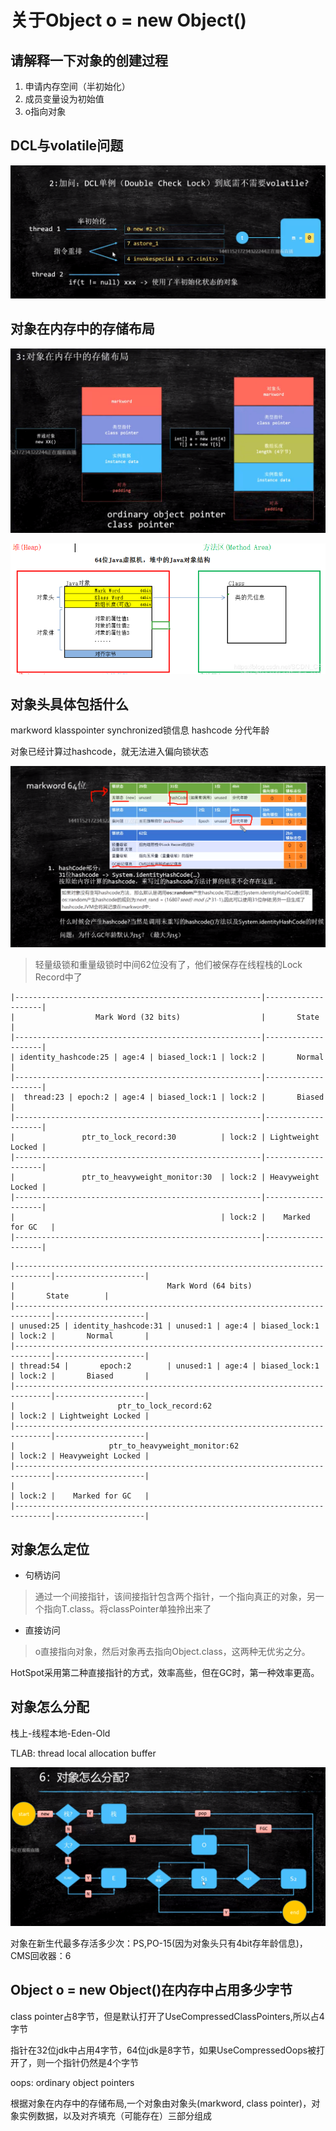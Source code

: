 # 关于Object o = new Object()

## 请解释一下对象的创建过程

1. 申请内存空间（半初始化）
2. 成员变量设为初始值
3. o指向对象

## DCL与volatile问题

![2](../../images/object-2.png)

## 对象在内存中的存储布局

![3](../../images/object-3.png)

![301](../../images/object-301.png)

## 对象头具体包括什么
markword klasspointer synchronized锁信息 hashcode 分代年龄

对象已经计算过hashcode，就无法进入偏向锁状态

![4](../../images/object-4.png)

>轻量级锁和重量级锁时中间62位没有了，他们被保存在线程栈的Lock Record中了

```$xslt
|-------------------------------------------------------|--------------------|
|                  Mark Word (32 bits)                  |       State        |
|-------------------------------------------------------|--------------------|
| identity_hashcode:25 | age:4 | biased_lock:1 | lock:2 |       Normal       |
|-------------------------------------------------------|--------------------|
|  thread:23 | epoch:2 | age:4 | biased_lock:1 | lock:2 |       Biased       |
|-------------------------------------------------------|--------------------|
|               ptr_to_lock_record:30          | lock:2 | Lightweight Locked |
|-------------------------------------------------------|--------------------|
|               ptr_to_heavyweight_monitor:30  | lock:2 | Heavyweight Locked |
|-------------------------------------------------------|--------------------|
|                                              | lock:2 |    Marked for GC   |
|-------------------------------------------------------|--------------------|
```
```$xslt
|------------------------------------------------------------------------------|--------------------|
|                                  Mark Word (64 bits)                         |       State        |
|------------------------------------------------------------------------------|--------------------|
| unused:25 | identity_hashcode:31 | unused:1 | age:4 | biased_lock:1 | lock:2 |       Normal       |
|------------------------------------------------------------------------------|--------------------|
| thread:54 |       epoch:2        | unused:1 | age:4 | biased_lock:1 | lock:2 |       Biased       |
|------------------------------------------------------------------------------|--------------------|
|                       ptr_to_lock_record:62                         | lock:2 | Lightweight Locked |
|------------------------------------------------------------------------------|--------------------|
|                     ptr_to_heavyweight_monitor:62                   | lock:2 | Heavyweight Locked |
|------------------------------------------------------------------------------|--------------------|
|                                                                     | lock:2 |    Marked for GC   |
|------------------------------------------------------------------------------|--------------------|

```

## 对象怎么定位

* 句柄访问

> 通过一个间接指针，该间接指针包含两个指针，一个指向真正的对象，另一个指向T.class。将classPointer单独拎出来了


* 直接访问

> o直接指向对象，然后对象再去指向Object.class，这两种无优劣之分。

HotSpot采用第二种直接指针的方式，效率高些，但在GC时，第一种效率更高。

## 对象怎么分配
栈上-线程本地-Eden-Old

TLAB: thread local allocation buffer

![6](../../images/object-6.png)

对象在新生代最多存活多少次：PS,PO-15(因为对象头只有4bit存年龄信息)，CMS回收器：6

## Object o = new Object()在内存中占用多少字节

class pointer占8字节，但是默认打开了UseCompressedClassPointers,所以占4字节

指针在32位jdk中占用4字节，64位jdk是8字节，如果UseCompressedOops被打开了，则一个指针仍然是4个字节

oops: ordinary object pointers

根据对象在内存中的存储布局,一个对象由对象头(markword, class pointer)，对象实例数据，以及对齐填充（可能存在）三部分组成
